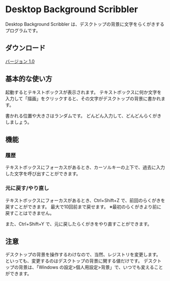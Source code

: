 # Desktop Background Scribbler
Desktop Background Scribbler は、デスクトップの背景に文字をらくがきするプログラムです。

## ダウンロード
[バージョン 1.0](https://github.com/Litorud/DesktopBackgroundScribbler/releases/download/v1.0/DesktopBackgroundScribbler.zip)

## 基本的な使い方
起動するとテキストボックスが表示されます。
テキストボックスに何か文字を入力して「描画」をクリックすると、その文字がデスクトップの背景に書かれます。

書かれる位置や大きさはランダムです。
どんどん入力して、どんどんらくがきしましょう。

## 機能
### 履歴
テキストボックスにフォーカスがあるとき、カーソルキーの上下で、過去に入力した文字を呼び出すことができます。

### 元に戻す/やり直し
テキストボックスにフォーカスがあるとき、Ctrl+Shift+Z で、前回のらくがきを戻すことができます。
最大で10回前まで戻せます。
※最初のらくがきより前に戻すことはできません。

また、Ctrl+Shift+Y で、元に戻したらくがきをやり直すことができます。

## 注意
デスクトップの背景を操作するわけなので、当然、レジストリを変更します。
といっても、変更するのはデスクトップの背景に関する値だけです。
デスクトップの背景は、「Windows の設定>個人用設定>背景」で、いつでも変えることができます。
